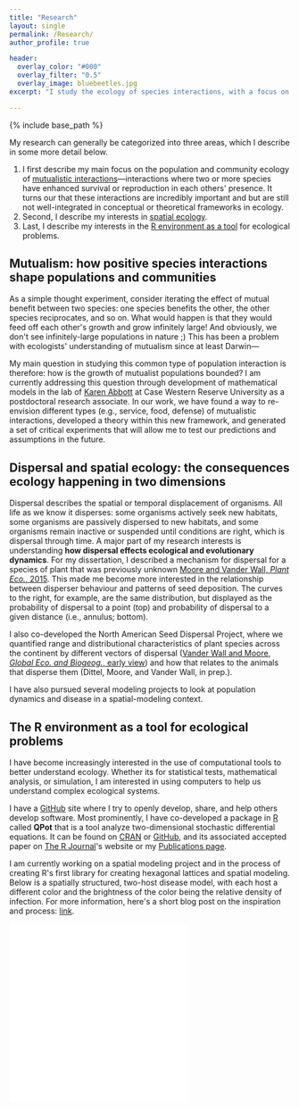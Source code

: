 ```yaml
---
title: "Research"
layout: single
permalink: /Research/
author_profile: true

header:
  overlay_color: "#000"
  overlay_filter: "0.5"
  overlay_image: bluebeetles.jpg
excerpt: "I study the ecology of species interactions, with a focus on both  positive species interactions and species interactions across space . . ."

---
```

{% include base_path %}

My research can generally be categorized into three areas, which I describe in some more detail below.

1. I first describe my main focus on the population and community ecology of [mutualistic interactions](#mutualism)&mdash;interactions where two or more species have enhanced survival or reproduction in each others' presence. It turns our that these interactions are incredibly important and but are still not well-integrated in conceptual or theoretical frameworks in  ecology.
2. Second, I describe my interests in [spatial ecology](#space).
3. Last, I describe my interests in the [R environment as a tool](#REnv) for ecological problems.


## Mutualism&#58; how positive species interactions shape populations and communities <a name="mutualism"></a>

As a simple thought experiment, consider iterating the effect of mutual benefit between two species: one species benefits the other, the other species reciprocates, and so on.  What would happen is that they would feed off each other's growth and grow infinitely large!  And obviously, we don't see infinitely-large populations in nature ;)  This has been a problem with ecologists' understanding of mutualism since at least Darwin&mdash;

My main question in studying this common type of population interaction is therefore: how is the growth of mutualist populations bounded? I am currently addressing this question through development of mathematical models in the lab of [Karen Abbott](http://www.case.edu/artsci/biol/abbottlab/CWRU/Home.html) at Case Western Reserve University as a postdoctoral research associate.  In our work, we have found a way to re-envision different types (e.g., service, food, defense) of mutualistic interactions, developed a theory within this new framework, and generated a set of critical experiments that will allow me to test our predictions and assumptions in the future.

## Dispersal and spatial ecology&#58; the consequences ecology happening in two dimensions <a name="space"></a>
Dispersal describes the spatial or temporal displacement of organisms.  All life as we know it disperses: some organisms actively seek new habitats, some organisms are passively dispersed to new habitats, and some organisms remain inactive or suspended until conditions are right, which is dispersal through time.  A major part of my research interests is understanding **how dispersal effects ecological and evolutionary dynamics**.  For my dissertation, I described a mechanism for dispersal for a species of plant that was previously unknown [Moore and Vander Wall, *Plant Eco.*, 2015](/Publications).  This made me become more interested in the relationship between disperser behaviour and patterns of seed deposition.  The curves to the right, for example, are the same distribution, but displayed as the probability of dispersal to a point (top) and probability of dispersal to a given distance (i.e., annulus; bottom).

I also co-developed the North American Seed Dispersal Project, where we quantified range and distributional characteristics of plant species across the continent by different vectors of dispersal ([Vander Wall and Moore, <i>Global Eco. and Biogeog.</i>, early view](/Publications)) and how that relates to the animals that disperse them (Dittel, Moore, and Vander Wall, in prep.).

I have also pursued several modeling projects to look at population dynamics and disease in a spatial-modeling context.

## The R environment as a tool for ecological problems <a name="REnv"></a>
I have become increasingly interested in the use of computational tools to better understand ecology.  Whether its for statistical tests, mathematical analysis, or simulation, I am interested in using computers to help us understand complex ecological systems.

I have a [GitHub](https://github.com/dispersing) site where I try to openly develop, share, and help others develop software.  Most prominently, I have co-developed a package in [R](https://www.r-project.org) called **QPot** that is a tool analyze two-dimensional stochastic differential equations.  It can be found on [CRAN](https://cran.r-project.org/web/packages/QPot/index.html) or [GitHub](https://github.com/bmarkslash7/QPot), and its associated accepted paper on [The R Journal](https://journal.r-project.org/archive/accepted/)'s website or my [Publications page](/Publications).

I am currently working on a spatial modeling project and in the process of creating R's first library for creating hexagonal lattices and spatial modeling.  Below is a spatially structured, two-host disease model, with each host a different color and the brightness of the color being the relative density of infection. For more information, here's a short blog post on the inspiration and process: [link](/Hexagons.html).

<!-- [![Hex video](/images/HexImg.png)](/images/hex_r5.mp4) -->

<iframe width="320" height="320" src="/images/hex_r5.mp4?autoplay=0" frameborder="0" allowfullscreen></iframe>